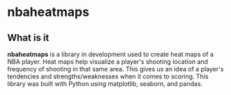 # nbaheatmaps

## What is it

**nbaheatmaps** is a library in development used to create heat maps of a NBA player. Heat maps help visualize a player's shooting location and frequency of shooting in that same area. This gives us an idea of a player's tendencies and strengths/weaknesses when it comes to scoring. This library was built with Python using matplotlib, seaborn, and pandas.
